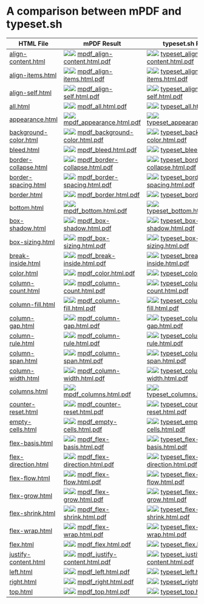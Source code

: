 
# A comparison between mPDF and typeset.sh

HTML File | mPDF Result | typeset.sh Result
------------ | ------------- | -------------
[align-content.html](html/align-content.html) | ![](result/mpdf_align-content.html-0.png)![](result/mpdf_align-content.html.png) [mpdf_align-content.html.pdf](result/mpdf_align-content.html.pdf) | ![](result/typeset_align-content.html-0.png)![](result/typeset_align-content.html.png) [typeset_align-content.html.pdf](result/typeset_align-content.html.pdf)
[align-items.html](html/align-items.html) | ![](result/mpdf_align-items.html-0.png)![](result/mpdf_align-items.html.png) [mpdf_align-items.html.pdf](result/mpdf_align-items.html.pdf) | ![](result/typeset_align-items.html-0.png)![](result/typeset_align-items.html.png) [typeset_align-items.html.pdf](result/typeset_align-items.html.pdf)
[align-self.html](html/align-self.html) | ![](result/mpdf_align-self.html-0.png)![](result/mpdf_align-self.html.png) [mpdf_align-self.html.pdf](result/mpdf_align-self.html.pdf) | ![](result/typeset_align-self.html-0.png)![](result/typeset_align-self.html.png) [typeset_align-self.html.pdf](result/typeset_align-self.html.pdf)
[all.html](html/all.html) | ![](result/mpdf_all.html-0.png)![](result/mpdf_all.html.png) [mpdf_all.html.pdf](result/mpdf_all.html.pdf) | ![](result/typeset_all.html-0.png)![](result/typeset_all.html.png) [typeset_all.html.pdf](result/typeset_all.html.pdf)
[appearance.html](html/appearance.html) | ![](result/mpdf_appearance.html-0.png)![](result/mpdf_appearance.html.png) [mpdf_appearance.html.pdf](result/mpdf_appearance.html.pdf) | ![](result/typeset_appearance.html-0.png)![](result/typeset_appearance.html.png) [typeset_appearance.html.pdf](result/typeset_appearance.html.pdf)
[background-color.html](html/background-color.html) | ![](result/mpdf_background-color.html-0.png)![](result/mpdf_background-color.html.png) [mpdf_background-color.html.pdf](result/mpdf_background-color.html.pdf) | ![](result/typeset_background-color.html-0.png)![](result/typeset_background-color.html.png) [typeset_background-color.html.pdf](result/typeset_background-color.html.pdf)
[bleed.html](html/bleed.html) | ![](result/mpdf_bleed.html-0.png)![](result/mpdf_bleed.html.png) [mpdf_bleed.html.pdf](result/mpdf_bleed.html.pdf) | ![](result/typeset_bleed.html-0.png)![](result/typeset_bleed.html.png) [typeset_bleed.html.pdf](result/typeset_bleed.html.pdf)
[border-collapse.html](html/border-collapse.html) | ![](result/mpdf_border-collapse.html-0.png)![](result/mpdf_border-collapse.html.png) [mpdf_border-collapse.html.pdf](result/mpdf_border-collapse.html.pdf) | ![](result/typeset_border-collapse.html-0.png)![](result/typeset_border-collapse.html.png) [typeset_border-collapse.html.pdf](result/typeset_border-collapse.html.pdf)
[border-spacing.html](html/border-spacing.html) | ![](result/mpdf_border-spacing.html-0.png)![](result/mpdf_border-spacing.html.png) [mpdf_border-spacing.html.pdf](result/mpdf_border-spacing.html.pdf) | ![](result/typeset_border-spacing.html-0.png)![](result/typeset_border-spacing.html.png) [typeset_border-spacing.html.pdf](result/typeset_border-spacing.html.pdf)
[border.html](html/border.html) | ![](result/mpdf_border.html-0.png)![](result/mpdf_border.html.png) [mpdf_border.html.pdf](result/mpdf_border.html.pdf) | ![](result/typeset_border.html-0.png)![](result/typeset_border.html.png) [typeset_border.html.pdf](result/typeset_border.html.pdf)
[bottom.html](html/bottom.html) | ![](result/mpdf_bottom.html-0.png)![](result/mpdf_bottom.html.png) [mpdf_bottom.html.pdf](result/mpdf_bottom.html.pdf) | ![](result/typeset_bottom.html-0.png)![](result/typeset_bottom.html.png) [typeset_bottom.html.pdf](result/typeset_bottom.html.pdf)
[box-shadow.html](html/box-shadow.html) | ![](result/mpdf_box-shadow.html-0.png)![](result/mpdf_box-shadow.html.png) [mpdf_box-shadow.html.pdf](result/mpdf_box-shadow.html.pdf) | ![](result/typeset_box-shadow.html-0.png)![](result/typeset_box-shadow.html.png) [typeset_box-shadow.html.pdf](result/typeset_box-shadow.html.pdf)
[box-sizing.html](html/box-sizing.html) | ![](result/mpdf_box-sizing.html-0.png)![](result/mpdf_box-sizing.html.png) [mpdf_box-sizing.html.pdf](result/mpdf_box-sizing.html.pdf) | ![](result/typeset_box-sizing.html-0.png)![](result/typeset_box-sizing.html.png) [typeset_box-sizing.html.pdf](result/typeset_box-sizing.html.pdf)
[break-inside.html](html/break-inside.html) | ![](result/mpdf_break-inside.html-0.png)![](result/mpdf_break-inside.html.png) [mpdf_break-inside.html.pdf](result/mpdf_break-inside.html.pdf) | ![](result/typeset_break-inside.html-0.png)![](result/typeset_break-inside.html.png) [typeset_break-inside.html.pdf](result/typeset_break-inside.html.pdf)
[color.html](html/color.html) | ![](result/mpdf_color.html-0.png)![](result/mpdf_color.html.png) [mpdf_color.html.pdf](result/mpdf_color.html.pdf) | ![](result/typeset_color.html-0.png)![](result/typeset_color.html.png) [typeset_color.html.pdf](result/typeset_color.html.pdf)
[column-count.html](html/column-count.html) | ![](result/mpdf_column-count.html-0.png)![](result/mpdf_column-count.html.png) [mpdf_column-count.html.pdf](result/mpdf_column-count.html.pdf) | ![](result/typeset_column-count.html-0.png)![](result/typeset_column-count.html.png) [typeset_column-count.html.pdf](result/typeset_column-count.html.pdf)
[column-fill.html](html/column-fill.html) | ![](result/mpdf_column-fill.html-0.png)![](result/mpdf_column-fill.html.png) [mpdf_column-fill.html.pdf](result/mpdf_column-fill.html.pdf) | ![](result/typeset_column-fill.html-0.png)![](result/typeset_column-fill.html.png) [typeset_column-fill.html.pdf](result/typeset_column-fill.html.pdf)
[column-gap.html](html/column-gap.html) | ![](result/mpdf_column-gap.html-0.png)![](result/mpdf_column-gap.html.png) [mpdf_column-gap.html.pdf](result/mpdf_column-gap.html.pdf) | ![](result/typeset_column-gap.html-0.png)![](result/typeset_column-gap.html.png) [typeset_column-gap.html.pdf](result/typeset_column-gap.html.pdf)
[column-rule.html](html/column-rule.html) | ![](result/mpdf_column-rule.html-0.png)![](result/mpdf_column-rule.html.png) [mpdf_column-rule.html.pdf](result/mpdf_column-rule.html.pdf) | ![](result/typeset_column-rule.html-0.png)![](result/typeset_column-rule.html.png) [typeset_column-rule.html.pdf](result/typeset_column-rule.html.pdf)
[column-span.html](html/column-span.html) | ![](result/mpdf_column-span.html-0.png)![](result/mpdf_column-span.html.png) [mpdf_column-span.html.pdf](result/mpdf_column-span.html.pdf) | ![](result/typeset_column-span.html-0.png)![](result/typeset_column-span.html.png) [typeset_column-span.html.pdf](result/typeset_column-span.html.pdf)
[column-width.html](html/column-width.html) | ![](result/mpdf_column-width.html-0.png)![](result/mpdf_column-width.html.png) [mpdf_column-width.html.pdf](result/mpdf_column-width.html.pdf) | ![](result/typeset_column-width.html-0.png)![](result/typeset_column-width.html.png) [typeset_column-width.html.pdf](result/typeset_column-width.html.pdf)
[columns.html](html/columns.html) | ![](result/mpdf_columns.html-0.png)![](result/mpdf_columns.html.png) [mpdf_columns.html.pdf](result/mpdf_columns.html.pdf) | ![](result/typeset_columns.html-0.png)![](result/typeset_columns.html.png) [typeset_columns.html.pdf](result/typeset_columns.html.pdf)
[counter-reset.html](html/counter-reset.html) | ![](result/mpdf_counter-reset.html-0.png)![](result/mpdf_counter-reset.html.png) [mpdf_counter-reset.html.pdf](result/mpdf_counter-reset.html.pdf) | ![](result/typeset_counter-reset.html-0.png)![](result/typeset_counter-reset.html.png) [typeset_counter-reset.html.pdf](result/typeset_counter-reset.html.pdf)
[empty-cells.html](html/empty-cells.html) | ![](result/mpdf_empty-cells.html-0.png)![](result/mpdf_empty-cells.html.png) [mpdf_empty-cells.html.pdf](result/mpdf_empty-cells.html.pdf) | ![](result/typeset_empty-cells.html-0.png)![](result/typeset_empty-cells.html.png) [typeset_empty-cells.html.pdf](result/typeset_empty-cells.html.pdf)
[flex-basis.html](html/flex-basis.html) | ![](result/mpdf_flex-basis.html-0.png)![](result/mpdf_flex-basis.html.png) [mpdf_flex-basis.html.pdf](result/mpdf_flex-basis.html.pdf) | ![](result/typeset_flex-basis.html-0.png)![](result/typeset_flex-basis.html.png) [typeset_flex-basis.html.pdf](result/typeset_flex-basis.html.pdf)
[flex-direction.html](html/flex-direction.html) | ![](result/mpdf_flex-direction.html-0.png)![](result/mpdf_flex-direction.html.png) [mpdf_flex-direction.html.pdf](result/mpdf_flex-direction.html.pdf) | ![](result/typeset_flex-direction.html-0.png)![](result/typeset_flex-direction.html.png) [typeset_flex-direction.html.pdf](result/typeset_flex-direction.html.pdf)
[flex-flow.html](html/flex-flow.html) | ![](result/mpdf_flex-flow.html-0.png)![](result/mpdf_flex-flow.html.png) [mpdf_flex-flow.html.pdf](result/mpdf_flex-flow.html.pdf) | ![](result/typeset_flex-flow.html-0.png)![](result/typeset_flex-flow.html.png) [typeset_flex-flow.html.pdf](result/typeset_flex-flow.html.pdf)
[flex-grow.html](html/flex-grow.html) | ![](result/mpdf_flex-grow.html-0.png)![](result/mpdf_flex-grow.html.png) [mpdf_flex-grow.html.pdf](result/mpdf_flex-grow.html.pdf) | ![](result/typeset_flex-grow.html-0.png)![](result/typeset_flex-grow.html.png) [typeset_flex-grow.html.pdf](result/typeset_flex-grow.html.pdf)
[flex-shrink.html](html/flex-shrink.html) | ![](result/mpdf_flex-shrink.html-0.png)![](result/mpdf_flex-shrink.html.png) [mpdf_flex-shrink.html.pdf](result/mpdf_flex-shrink.html.pdf) | ![](result/typeset_flex-shrink.html-0.png)![](result/typeset_flex-shrink.html.png) [typeset_flex-shrink.html.pdf](result/typeset_flex-shrink.html.pdf)
[flex-wrap.html](html/flex-wrap.html) | ![](result/mpdf_flex-wrap.html-0.png)![](result/mpdf_flex-wrap.html.png) [mpdf_flex-wrap.html.pdf](result/mpdf_flex-wrap.html.pdf) | ![](result/typeset_flex-wrap.html-0.png)![](result/typeset_flex-wrap.html.png) [typeset_flex-wrap.html.pdf](result/typeset_flex-wrap.html.pdf)
[flex.html](html/flex.html) | ![](result/mpdf_flex.html-0.png)![](result/mpdf_flex.html.png) [mpdf_flex.html.pdf](result/mpdf_flex.html.pdf) | ![](result/typeset_flex.html-0.png)![](result/typeset_flex.html.png) [typeset_flex.html.pdf](result/typeset_flex.html.pdf)
[justify-content.html](html/justify-content.html) | ![](result/mpdf_justify-content.html-0.png)![](result/mpdf_justify-content.html.png) [mpdf_justify-content.html.pdf](result/mpdf_justify-content.html.pdf) | ![](result/typeset_justify-content.html-0.png)![](result/typeset_justify-content.html.png) [typeset_justify-content.html.pdf](result/typeset_justify-content.html.pdf)
[left.html](html/left.html) | ![](result/mpdf_left.html-0.png)![](result/mpdf_left.html.png) [mpdf_left.html.pdf](result/mpdf_left.html.pdf) | ![](result/typeset_left.html-0.png)![](result/typeset_left.html.png) [typeset_left.html.pdf](result/typeset_left.html.pdf)
[right.html](html/right.html) | ![](result/mpdf_right.html-0.png)![](result/mpdf_right.html.png) [mpdf_right.html.pdf](result/mpdf_right.html.pdf) | ![](result/typeset_right.html-0.png)![](result/typeset_right.html.png) [typeset_right.html.pdf](result/typeset_right.html.pdf)
[top.html](html/top.html) | ![](result/mpdf_top.html-0.png)![](result/mpdf_top.html.png) [mpdf_top.html.pdf](result/mpdf_top.html.pdf) | ![](result/typeset_top.html-0.png)![](result/typeset_top.html.png) [typeset_top.html.pdf](result/typeset_top.html.pdf)
